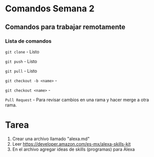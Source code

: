 # Comandos Semana 2
## Comandos para trabajar remotamente
### Lista de comandos

`git clone` - Listo

`git push` - Listo

`git pull` - Listo

`git checkout -b <name>` -

`git checkout <name>` -

`Pull Request` - Para revisar cambios en una rama y hacer merge a otra rama.

# Tarea

1. Crear una archivo llamado "alexa.md"
2. Leer https://developer.amazon.com/es-mx/alexa-skills-kit
3. En el archivo agregar ideas de skills (programas) para Alexa